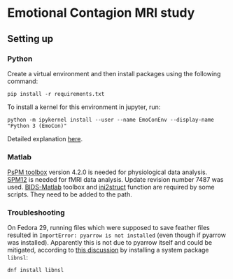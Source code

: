 Emotional Contagion MRI study
======

Setting up
------

### Python

Create a virtual environment and then install packages using the following command:
```
pip install -r requirements.txt
```

To install a kernel for this environment in jupyter, run:
```
python -m ipykernel install --user --name EmoConEnv --display-name "Python 3 (EmoCon)"
```
Detailed explanation [here](https://ipython.readthedocs.io/en/stable/install/kernel_install.html#kernels-for-different-environments).

### Matlab

[PsPM toolbox](http://pspm.sourceforge.net/) version 4.2.0 is needed for physiological data analysis.
[SPM12](https://www.fil.ion.ucl.ac.uk/spm/software/spm12/) is needed for fMRI data analysis. Update revision number 7487 was used.
[BIDS-Matlab](https://github.com/bids-standard/bids-matlab) toolbox and [ini2struct](https://www.mathworks.com/matlabcentral/fileexchange/17177-ini2struct) function are required by some scripts. They need to be added to the path.

### Troubleshooting

On Fedora 29, running files which were supposed to save feather files resulted in `ImportError: pyarrow is not installed` (even though if pyarrow was installed). Apparently this is not due to pyarrow itself and could be mitigated, according to [this discussion](https://issues.apache.org/jira/browse/BEAM-8110) by installing a system package `libnsl`:
```
dnf install libnsl
```

